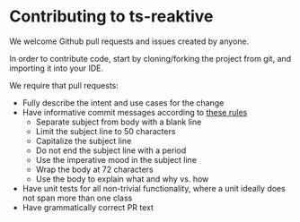 Contributing to ts-reaktive
===========================

We welcome Github pull requests and issues created by anyone.

In order to contribute code, start by cloning/forking the project from git, and importing it into your IDE.

We require that pull requests:
- Fully describe the intent and use cases for the change
- Have informative commit messages according to [these rules](http://chris.beams.io/posts/git-commit/#seven-rules)  
    * Separate subject from body with a blank line
    * Limit the subject line to 50 characters
    * Capitalize the subject line
    * Do not end the subject line with a period
    * Use the imperative mood in the subject line
    * Wrap the body at 72 characters
    * Use the body to explain what and why vs. how
- Have unit tests for all non-trivial functionality, where a unit ideally does not span more than one class
- Have grammatically correct PR text


